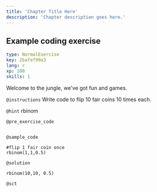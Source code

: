 ```yaml
---
title: 'Chapter Title Here'
description: 'Chapter description goes here.'
---
```


## Example coding exercise

```yaml
type: NormalExercise
key: 2bafef99a3
lang: r
xp: 100
skills: 1
```

Welcome to the jungle, we've got fun and games. 

`@instructions`
Write code to flip 10 fair coins 10 times each.

`@hint`
rbinom

`@pre_exercise_code`
```{r}

```

`@sample_code`
```{r}
#flip 1 fair coin once
rbinom(1,1,0.5)
```

`@solution`
```{r}
rbinom(10,10, 0.5)
```

`@sct`
```{r}

```
